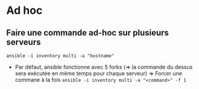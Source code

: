 # Ad hoc

## Faire une commande ad-hoc sur plusieurs serveurs
`ansible -i inventory multi -a "hostname"`

* Par défaut, ansible fonctionne avec 5 forks (=> la commande du dessus sera exécutée en même temps pour chaque serveur)
=> Forcer une commane à la fois `ansible -i inventory multi -a "<command>" -f 1`